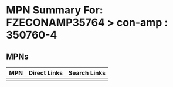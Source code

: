 



# MPN Summary For: FZECONAMP35764 > con-amp : 350760-4

## MPNs
  

|MPN|Direct Links|Search Links|
| :--- | :--- | :--- |
||||
